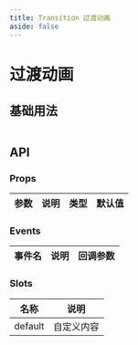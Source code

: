 ```yaml
---
title: Transition 过渡动画
aside: false
---
```


# 过渡动画

## 基础用法

```html

```

## API

### Props

| 参数 | 说明 | 类型 | 默认值 |
| --- | --- | --- | --- |

### Events

| 事件名 | 说明 | 回调参数 |
| --- | --- | --- |

### Slots

| 名称 | 说明 |
| --- | --- |
| default | 自定义内容 |
